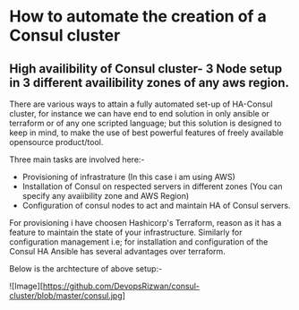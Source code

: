 # How to automate the creation of a Consul cluster
## High availibility of Consul cluster- 3 Node setup in 3 different availibility zones of any aws region. 

 There are various ways to attain a fully automated set-up of HA-Consul cluster, for instance we can have end to end solution in only  ansible or terraform or of any one scripted language; but this solution is designed to keep in mind, to make the use of best powerful features of  freely available opensource product/tool.
 
 Three main tasks are involved here:-
   -  Provisioning of infrastrature (In this case i am using AWS)
   -  Installation of Consul on respected servers in different zones (You can specify any avaiibility zone and AWS Region)
   -  Configuration of consul nodes to act and maintain HA of Consul servers.
   
For provisioning i have choosen Hashicorp's Terraform, reason as it has a feature to maintain the state of your infrastructure. Similarly for configuration management i.e; for installation and configuration  of the Consul HA Ansible has several advantages over terraform.

Below is the archtecture of above setup:-

![Image][https://github.com/DevopsRizwan/consul-cluster/blob/master/consul.jpg]
